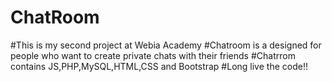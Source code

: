 # ChatRoom


#This is my second project at Webia Academy 
#Chatroom is a designed for people who want to create private chats with their friends
#Chatrrom contains JS,PHP,MySQL,HTML,CSS and Bootstrap
#Long live the code!!
